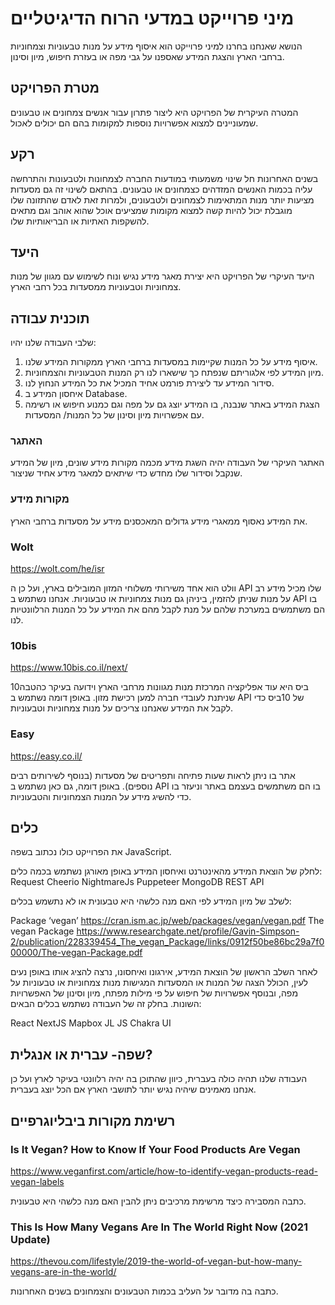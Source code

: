 # מיני פרוייקט במדעי הרוח הדיגיטליים

הנושא שאנחנו בחרנו למיני פרוייקט הוא איסוף מידע על מנות טבעוניות וצמחוניות ברחבי הארץ והצגת המידע שאספנו על גבי מפה או בעזרת חיפוש, מיון וסינון.

## מטרת הפרויקט

המטרה העיקרית של הפרויקט היא ליצור פתרון עבור אנשים צמחונים או טבעונים שמעוניינים למצוא אפשרויות נוספות למקומות בהם הם יכולים לאכול.    

## רקע

בשנים האחרונות חל שינוי משמעותי במודעות החברה לצמחונות ולטבעונות והתרחשה עליה בכמות האנשים המזדהים כצמחונים או טבעונים. בהתאם לשינוי זה גם מסעדות מציעות יותר מנות המתאימות לצמחונים ולטבעונים, ולמרות זאת לאדם שהתזונה שלו מוגבלת יכול להיות קשה למצוא מקומות שמציעים אוכל שהוא אוהב וגם מתאים להשקפות האתיות או הבריאותיות שלו. 

## היעד

היעד העיקרי של הפרויקט היא יצירת מאגר מידע נגיש ונוח לשימוש עם מגוון של מנות צמחוניות וטבעוניות ממסעדות בכל רחבי הארץ.

## תוכנית עבודה

שלבי העבודה שלנו יהיו:
1. איסוף מידע על כל המנות שקיימות במסעדות ברחבי הארץ ממקורות המידע שלנו.
2. מיון המידע לפי אלגוריתם שנפתח כך שישארו לנו רק המנות הטבעוניות והצמחוניות.
3. סידור המידע עד ליצירת פורמט אחיד המכיל את כל המידע הנחוץ לנו.
4. איחסון המידע ב Database.
5. הצגת המידע באתר שנבנה, בו המידע יוצג גם על מפה וגם כמנוע חיפוש או רשימה עם אפשרויות מיון וסינון של כל המנות/ המסעדות. 

### האתגר

האתגר העיקרי של העבודה יהיה השגת מידע מכמה מקורות מידע שונים, מיון של המידע שנקבל וסידור שלו מחדש כדי שיתאים למאגר מידע אחיד שניצור.

### מקורות מידע

את המידע נאסוף ממאגרי מידע גדולים המאכסנים מידע על מסעדות ברחבי הארץ.

### Wolt

https://wolt.com/he/isr

וולט הוא אחד משירותי משלוחי המזון המובילים בארץ, ועל כן ה API שלו מכיל מידע רב על מנות שניתן להזמין, ביניהן גם מנות צמחוניות או טבעוניות.
אנחנו נשתמש ב API בו הם משתמשים במערכת שלהם על מנת לקבל מהם את המידע על כל המנות הרלוונטיות לנו.

### 10bis

https://www.10bis.co.il/next/

10ביס היא עוד אפליקציה המרכזת מנות מגוונות מרחבי הארץ וידועה בעיקר כהטבה שניתנת לעובדי חברה למען רכישת מזון. באופן דומה נשתמש ב API של 10ביס כדי לקבל את המידע שאנחנו צריכים על מנות צמחוניות וטבעוניות.

### Easy

https://easy.co.il/

אתר בו ניתן לראות שעות פתיחה ותפריטים של מסעדות (בנוסף לשירותים רבים נוספים). באופן דומה, גם כאן נשתמש ב API בו הם משתמשים בעצמם באתר וניעזר בו כדי להשיג מידע על המנות הצמחוניות והטבעוניות. 

## כלים

את הפרוייקט כולו נכתוב בשפה JavaScript.

לחלק של הוצאת המידע מהאינטרנט ואיחסון המידע באופן מאורגן נשתמש בכמה כלים:
Request
Cheerio
NightmareJs
Puppeteer
MongoDB
REST API

לשלב של מיון המידע לפי האם מנה כלשהי היא טבעונית או לא נתשמש בכלים:

Package ‘vegan’
https://cran.ism.ac.jp/web/packages/vegan/vegan.pdf
The vegan Package
https://www.researchgate.net/profile/Gavin-Simpson-2/publication/228339454_The_vegan_Package/links/0912f50be86bc29a7f000000/The-vegan-Package.pdf



לאחר השלב הראשון של הוצאת המידע, אירגונו ואיחסונו, נרצה להציג אותו באופן נעים לעין, הכולל הצגה של המנות או המסעדות המגישות מנות צמחוניות או טבעוניות על מפה, ובנוסף אפשרויות של חיפוש על פי מילות מפתח, מיון וסינון של האפשרויות השונות.
בחלק זה של העבודה נשתמש בכלים הבאים:

React
NextJS
Mapbox JL JS
Chakra UI

## שפה- עברית או אנגלית?

העבודה שלנו תהיה כולה בעברית, כיוון שהתוכן בה יהיה רלוונטי בעיקר לארץ ועל כן אנחנו מאמינים שיהיה נגיש יותר לתושבי הארץ אם הכל יוצג בעברית.

## רשימת מקורות ביבליוגרפיים

### Is It Vegan? How to Know If Your Food Products Are Vegan

https://www.veganfirst.com/article/how-to-identify-vegan-products-read-vegan-labels

כתבה המסבירה כיצד מרשימת מרכיבים ניתן להבין האם מנה כלשהי היא טבעונית.

### This Is How Many Vegans Are In The World Right Now (2021 Update)

https://thevou.com/lifestyle/2019-the-world-of-vegan-but-how-many-vegans-are-in-the-world/

כתבה בה מדובר על העליב בכמות הטבעונים והצמחונים בשנים האחרונות.
